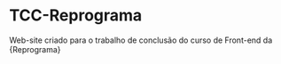 # TCC-Reprograma
Web-site criado para o trabalho de conclusão do curso de Front-end da {Reprograma}
